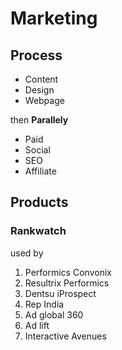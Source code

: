 # Marketing

## Process

- Content
- Design
- Webpage

then **Parallely**
- Paid
- Social
- SEO
- Affiliate


## Products

### Rankwatch

used by 

1. Performics Convonix
2. Resultrix Performics
3. Dentsu iProspect
4. Rep India
5. Ad global 360
6. Ad lift
7. Interactive Avenues
